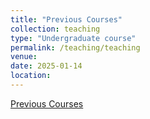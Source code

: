 ```yaml
---
title: "Previous Courses"
collection: teaching
type: "Undergraduate course"
permalink: /teaching/teaching
venue: 
date: 2025-01-14
location: 
---
```

[Previous Courses](https://ralihevillagran.github.io/teaching/)
